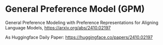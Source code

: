 # General Preference Model (GPM) 
General Preference Modeling with Preference Representations for Aligning Language Models, https://arxiv.org/abs/2410.02197 

As Huggingface Daily Paper: https://huggingface.co/papers/2410.02197 
